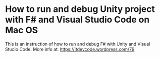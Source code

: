 # How to run and debug Unity project with F# and Visual Studio Code on Mac OS
This is an instruction of how to run and debug F# with Unity and Visual Studio Code. 
More info at:
https://itdevcode.wordpress.com/79